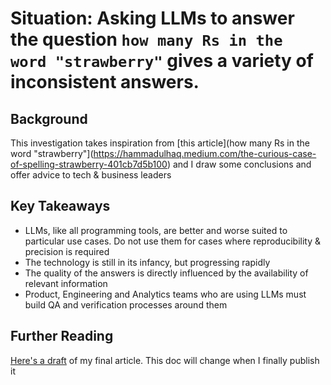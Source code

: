 # Situation: Asking LLMs to answer the question `how many Rs in the word "strawberry"` gives a variety of inconsistent answers.

## Background
This investigation takes inspiration from [this article](how many Rs in the word "strawberry"](https://hammadulhaq.medium.com/the-curious-case-of-spelling-strawberry-401cb7d5b100) and I draw some conclusions and offer advice to tech & business leaders


## Key Takeaways
- LLMs, like all programming tools, are better and worse suited to particular use cases. Do not use them for cases where reproducibility & precision is required
- The technology is still in its infancy, but progressing rapidly
- The quality of the answers is directly influenced by the availability of relevant information
- Product, Engineering and Analytics teams who are using LLMs must build QA and verification processes around them

## Further Reading
[Here's a draft](https://www.dropbox.com/scl/fi/un4c5uk4k1fud4svb0uc2/What-strawberries-tell-us-about-the-limitations_use-cases-of-AI-and-Large-Language-Models-LLMs.paper?rlkey=7i6ppiijn8xxmrrgv799wriln&dl=0) of my final article. This doc will change when I finally publish it